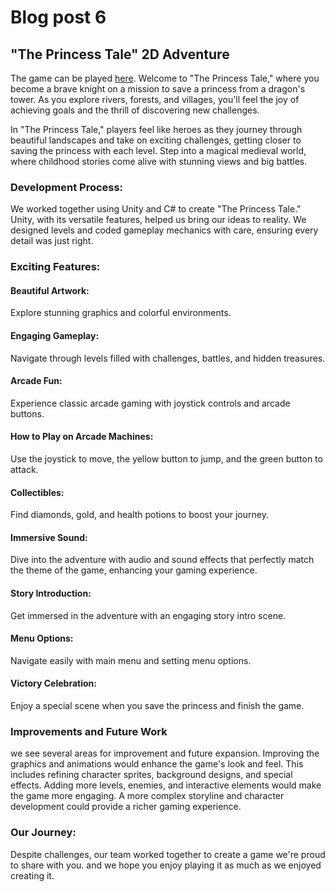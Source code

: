 <h1>Blog post 6</h1>
<h2>"The Princess Tale" 2D Adventure</h2>
The game can be played <a href="https://bkfanni.github.io/GMD-Project/">here</a>.
Welcome to "The Princess Tale," where you become a brave knight on a mission to save a princess from a dragon's tower. As you explore rivers,
forests, and villages, you'll feel the joy of achieving goals and the thrill of discovering new challenges.

In "The Princess Tale," players feel like heroes as they journey through beautiful landscapes and take on exciting challenges, 
getting closer to saving the princess with each level. Step into a magical medieval world, where childhood stories come alive with stunning views and big battles.
<h3>Development Process:</h3>
We worked together using Unity and C# to create "The Princess Tale." Unity, with its versatile features, helped us bring our ideas to reality.
We designed levels and coded gameplay mechanics with care, ensuring every detail was just right.

<h3>Exciting Features:</h3>
<h4>Beautiful Artwork:</h4> Explore stunning  graphics and colorful environments.
<h4>Engaging Gameplay:</h4> Navigate through levels filled with challenges, battles, and hidden treasures.
<h4>Arcade Fun:</h4> Experience classic arcade gaming with joystick controls and arcade buttons.
<h4>How to Play on Arcade Machines:</h4> Use the joystick to move, the yellow button to jump, and the green button to attack.
<h4>Collectibles:</h4> Find diamonds, gold, and health potions to boost your journey.
<h4>Immersive Sound:</h4> Dive into the adventure with audio and sound effects that perfectly match the theme of the game, enhancing your gaming experience.
<h4>Story Introduction:</h4> Get immersed in the adventure with an engaging story intro scene.
<h4>Menu Options:</h4> Navigate easily with main menu and setting menu options.
<h4>Victory Celebration:</h4>  Enjoy a special scene when you save the princess and finish the game.

<h3>Improvements and Future Work</h3>
we see several areas for improvement and future expansion. Improving the graphics and animations would enhance the game's look and feel. This includes refining character sprites, background designs, and special effects. Adding more levels, enemies, and interactive elements would make the game more engaging. A more complex storyline and character development could provide a richer gaming experience. 


<h3>Our Journey:</h3> Despite challenges, our team worked together to create a game we're proud to share with you.
and we hope you enjoy playing it as much as we enjoyed creating it.

